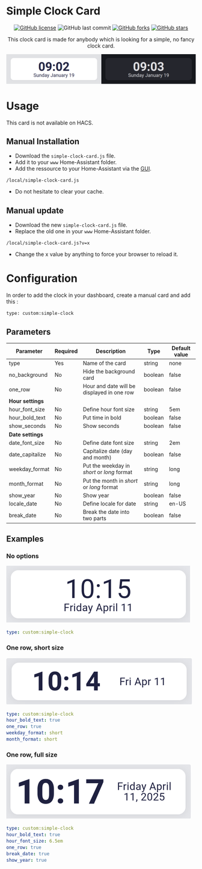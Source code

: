 # Simple Clock Card

<div align="center">

[![GitHub license](https://img.shields.io/github/license/ndeleforge/simpleClockCard?style=for-the-badge)](https://github.com/ndeleforge/binocle/blob/main/LICENCE)
![GitHub last commit](https://img.shields.io/github/last-commit/ndeleforge/simpleClockCard?style=for-the-badge)
[![GitHub forks](https://img.shields.io/github/forks/ndeleforge/simpleClockCard?style=for-the-badge)](https://github.com/ndeleforge/binocle/network)
[![GitHub stars](https://img.shields.io/github/stars/ndeleforge/simpleClockCard?style=for-the-badge)](https://github.com/ndeleforge/binocle/stargazers)

This clock card is made for anybody which is looking for a simple, no fancy clock card.

![Card example](/docs/images/card.png)

</div>

# Usage

This card is not available on HACS.

## Manual Installation

- Download the `simple-clock-card.js` file.
- Add it to your `www` Home-Assistant folder.  
- Add the ressource to your Home-Assistant via the [GUI](https://my.home-assistant.io/redirect/lovelace_resources/).
```
/local/simple-clock-card.js
```
- Do not hesitate to clear your cache.

## Manual update

- Download the new `simple-clock-card.js` file.
- Replace the old one in your `www` Home-Assistant folder.
```
/local/simple-clock-card.js?v=x
```
- Change the x value by anything to force your browser to reload it.

# Configuration

In order to add the clock in your dashboard, create a manual card and add this :

```
type: custom:simple-clock
```

## Parameters

| Parameter | Required | Description | Type | Default value
| -------------- | ------------ | --------------- | ------- | -----------------
| type | Yes | Name of the card | string | none
| no_background | No | Hide the background card | boolean | false
| one_row | No | Hour and date will be displayed in one row | boolean | false
| **Hour settings**
| hour_font_size | No | Define hour font size | string | 5em
| hour_bold_text | No | Put time in bold | boolean | false
| show_seconds | No | Show seconds | boolean | false
| **Date settings**
| date_font_size | No | Define date font size | string | 2em
| date_capitalize | No | Capitalize date (day and month) | boolean | false
| weekday_format | No | Put the weekday in *short* or *long* format | string | long
| month_format | No | Put the month in *short* or *long* format | string | long
| show_year | No | Show year | boolean | false
| locale_date | No | Define locale for date | string | en-US
| break_date | No | Break the date into two parts | boolean | false

## Examples

### No options

![No option example](/docs/images/no_options.png)

```YAML
type: custom:simple-clock
```

### One row, short size

![One row example](/docs/images/one_row.png)

```YAML
type: custom:simple-clock
hour_bold_text: true
one_row: true
weekday_format: short
month_format: short
```

### One row, full size

![One row full example](/docs/images/one_row_full.png)

```YAML
type: custom:simple-clock
hour_bold_text: true
hour_font_size: 6.5em
one_row: true
break_date: true
show_year: true
```